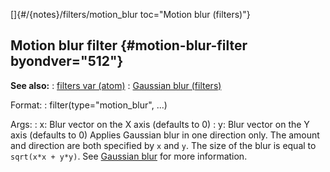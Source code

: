 []{#/{notes}/filters/motion_blur toc="Motion blur (filters)"}
## Motion blur filter {#motion-blur-filter byondver="512"}
**See also:**
:   [filters var (atom)](#/atom/var/filters)
:   [Gaussian blur (filters)](#/%7Bnotes%7D/filters/blur)
<!-- -->
Format:
:   filter(type=\"motion_blur\", \...)
<!-- -->
Args:
:   x: Blur vector on the X axis (defaults to 0)
:   y: Blur vector on the Y axis (defaults to 0)
Applies Gaussian blur in one direction only. The amount and direction
are both specified by `x` and `y`. The size of the blur is equal to
`sqrt(x*x + y*y)`.
See [Gaussian blur](#/%7Bnotes%7D/filters/blur) for more information.